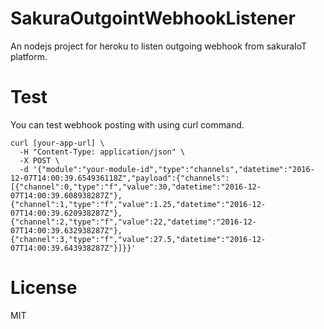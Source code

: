 # SakuraOutgointWebhookListener
An nodejs project for heroku to listen outgoing webhook from sakuraIoT platform.

# Test
You can test webhook posting with using curl command.

```
curl [your-app-url] \
  -H "Content-Type: application/json" \
  -X POST \
  -d '{"module":"your-module-id","type":"channels","datetime":"2016-12-07T14:00:39.654936118Z","payload":{"channels":[{"channel":0,"type":"f","value":30,"datetime":"2016-12-07T14:00:39.608938287Z"},{"channel":1,"type":"f","value":1.25,"datetime":"2016-12-07T14:00:39.620938287Z"},{"channel":2,"type":"f","value":22,"datetime":"2016-12-07T14:00:39.632938287Z"},{"channel":3,"type":"f","value":27.5,"datetime":"2016-12-07T14:00:39.643938287Z"}]}}'
```

# License
MIT